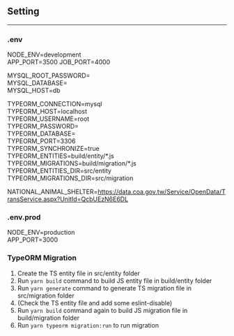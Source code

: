 ## Setting

---

### .env

NODE_ENV=development  
APP_PORT=3500
JOB_PORT=4000

MYSQL_ROOT_PASSWORD=  
MYSQL_DATABASE=  
MYSQL_HOST=db

TYPEORM_CONNECTION=mysql  
TYPEORM_HOST=localhost  
TYPEORM_USERNAME=root  
TYPEORM_PASSWORD=  
TYPEORM_DATABASE=  
TYPEORM_PORT=3306  
TYPEORM_SYNCHRONIZE=true  
TYPEORM_ENTITIES=build/entity/\*.js  
TYPEORM_MIGRATIONS=build/migration/\*.js  
TYPEORM_ENTITIES_DIR=src/entity  
TYPEORM_MIGRATIONS_DIR=src/migration


NATIONAL_ANIMAL_SHELTER=https://data.coa.gov.tw/Service/OpenData/TransService.aspx?UnitId=QcbUEzN6E6DL

### .env.prod

NODE_ENV=production  
APP_PORT=3000

### TypeORM Migration

1. Create the TS entity file in src/entity folder
2. Run `yarn build` command to build JS entity file in build/entity folder
3. Run `yarn generate` command to generate TS migration file in src/migration folder
4. (Check the TS entity file and add some eslint-disable)
5. Run `yarn build` command again to build JS migration file in build/migration folder
6. Run `yarn typeorm migration:run` to run migration
